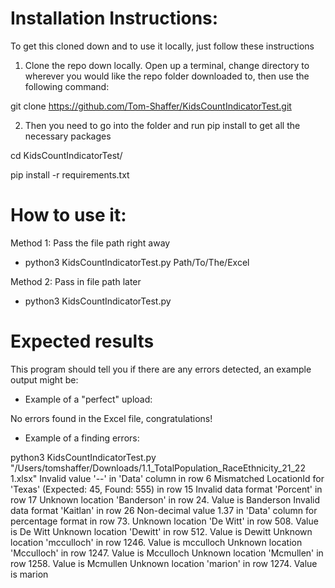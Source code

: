 # Installation Instructions:
To get this cloned down and to use it locally, just follow these instructions

1. Clone the repo down locally. Open up a terminal, change directory to wherever you would like the repo folder downloaded to, then use the following command:

git clone https://github.com/Tom-Shaffer/KidsCountIndicatorTest.git

2. Then you need to go into the folder and run pip install to get all the necessary packages

cd KidsCountIndicatorTest/

pip install -r requirements.txt


# How to use it:

Method 1: Pass the file path right away

* python3 KidsCountIndicatorTest.py Path/To/The/Excel

Method 2: Pass in file path later

* python3 KidsCountIndicatorTest.py 

# Expected results

This program should tell you if there are any errors detected, an example output might be:

* Example of a "perfect" upload:

No errors found in the Excel file, congratulations!


* Example of a finding errors:

python3 KidsCountIndicatorTest.py "/Users/tomshaffer/Downloads/1.1_TotalPopulation_RaceEthnicity_21_22 1.xlsx"
Invalid value '--' in 'Data' column in row 6
Mismatched LocationId for 'Texas' (Expected: 45, Found: 555) in row 15
Invalid data format 'Porcent' in row 17
Unknown location 'Banderson' in row 24. Value is Banderson
Invalid data format 'Kaitlan' in row 26
Non-decimal value 1.37 in 'Data' column for percentage format in row 73.
Unknown location 'De Witt' in row 508. Value is De Witt
Unknown location 'Dewitt' in row 512. Value is Dewitt
Unknown location 'mcculloch' in row 1246. Value is mcculloch
Unknown location 'Mcculloch' in row 1247. Value is Mcculloch
Unknown location 'Mcmullen' in row 1258. Value is Mcmullen
Unknown location 'marion' in row 1274. Value is marion